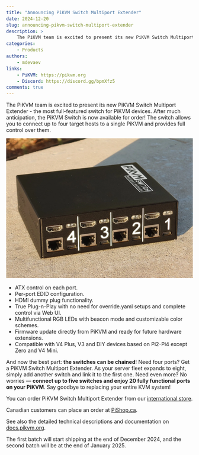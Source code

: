 ```yaml
---
title: "Announcing PiKVM Switch Multiport Extender"
date: 2024-12-20
slug: announcing-pikvm-switch-multiport-extender
description: >
    The PiKVM team is excited to present its new PiKVM Switch Multiport Extender - the most full-featured switch for PiKVM devices
categories:
    - Products
authors:
    - mdevaev
links:
    - PiKVM: https://pikvm.org
    - Discord: https://discord.gg/bpmXfz5
comments: true
---
```


The PiKVM team is excited to present its new PiKVM Switch Multiport Extender - the most full-featured switch for PiKVM devices. After much anticipation, the PiKVM Switch is now available for order! The switch allows you to connect up to four target hosts to a single PiKVM and provides full control over them.

<!-- more -->

![PiKVM Switch](pikvm-switch.webp)

- ATX control on each port.
- Per-port EDID configuration.
- HDMI dummy plug functionality.
- True Plug-n-Play with no need for override.yaml setups and complete control via Web UI.
- Multifunctional RGB LEDs with beacon mode and customizable color schemes.
- Firmware update directly from PiKVM and ready for future hardware extensions.
- Compatible with V4 Plus, V3 and DIY devices based on Pi2-Pi4 except Zero and V4 Mini.

And now the best part: **the switches can be chained**! Need four ports? Get a PiKVM Switch Multiport Extender. As your server fleet expands to eight, simply add another switch and link it to the first one. Need even more? No worries — **connect up to five switches and enjoy 20 fully functional ports on your PiKVM**. Say goodbye to replacing your entire KVM system!

You can order PiKVM Switch Multiport Extender from our [international store](https://shop.hipi.io/product/pikvm-switch-multiport-extender).

Canadian customers can place an order at [PiShop.ca](https://www.pishop.ca/product/pikvm-switch-multiport-extender/).

See also the detailed technical descriptions and documentation on [docs.pikvm.org](https://docs.pikvm.org/switch/).

The first batch will start shipping at the end of December 2024, and the second batch will be at the end of January 2025. 
